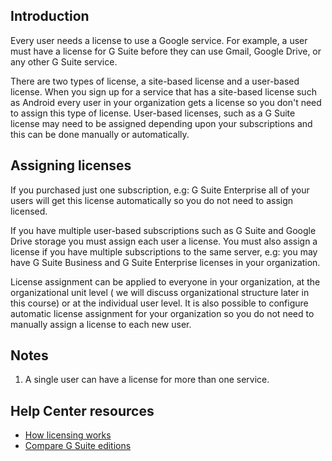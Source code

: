 ## Introduction

Every user needs a license to use a Google service. For example, a user must have a license for G Suite before they can use Gmail, Google Drive, or any other G Suite service.

There are two types of license, a site-based license and a user-based license. When you sign up for a service that has a site-based license such as Android every user in your organization gets a license so you don't need to assign this type of license. User-based licenses, such as a G Suite license may need to be assigned depending upon your subscriptions and this can be done manually or automatically.

## Assigning licenses

If you purchased just one subscription, e.g: G Suite Enterprise all of your users will get this license automatically so you do not need to assign licensed.

If you have multiple user-based subscriptions such as G Suite and Google Drive storage you must assign each user a license. You must also assign a license if you have multiple subscriptions to the same server, e.g: you may have G Suite Business and G Suite Enterprise licenses in your organization.

License assignment can be applied to everyone in your organization, at the organizational unit level ( we will discuss organizational structure later in this course) or at the individual user level. It is also possible to configure automatic license assignment for your organization so you do not need to manually assign a license to each new user.

## Notes

1.  A single user can have a license for more than one service.

## Help Center resources

-   [How licensing works](https://support.google.com/a/answer/6309862 "How licensing works")
-   [Compare G Suite editions](https://support.google.com/a/answer/6043385 "Compare G Suite editions")
